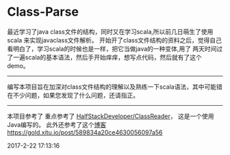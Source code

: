 # Class-Parse
最近学习了java class文件的结构，同时又在学习scala,所以前几日萌生了使用scala 来实现javaclass文件解析。
开始开了class文件结构的资料之后，觉得自己看明白了，学习scala的时候也是一样，把它当做java的一种变体,用了
两天时间过了一遍scala的基本语法，然后手开始痒痒，想写点代码，然后就有了这个demo。
***
编写本项目旨在加深对class文件结构的理解以及熟练一下scala语法，其中可能错在不少问题，如果您发现了什么问题，还请指正。
***
本项目参考了 重点参考了 [HalfStackDeveloper/ClassReader](https://github.com/HalfStackDeveloper/ClassReader)，
这是一个使用Java编写的。
此外还参考了这个[博客](https://gold.xitu.io/post/589834a20ce4630056097a56)https://gold.xitu.io/post/589834a20ce4630056097a56


  2017-2-22 17:13:16
